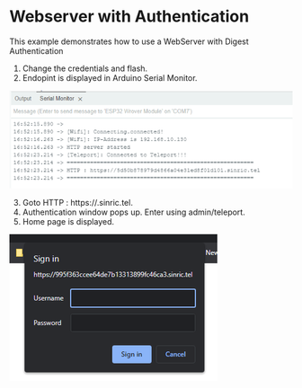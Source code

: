 # Webserver with Authentication

This example demonstrates how to use a WebServer with Digest Authentication

1. Change the credentials and flash. 
2. Endopint is displayed in Arduino Serial Monitor.

![Sinric Teleport Session](https://github.com/sinricpro/teleport-arduino-esp32-library/blob/main/examples/webserver-with-auth/img/teleport-endpoint.png?raw=true)

3. Goto HTTP : https://<your-endpoint>.sinric.tel.
4. Authentication window pops up. Enter using admin/teleport.
6. Home page is displayed.

  
![Sinric Teleport Session](https://github.com/sinricpro/teleport-arduino-esp32-library/blob/main/examples/webserver-with-auth/img/login-prompt.png?raw=true)
